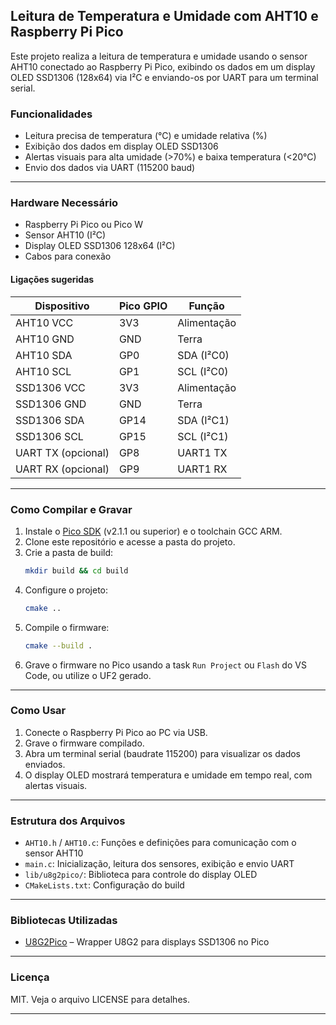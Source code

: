 ## Leitura de Temperatura e Umidade com AHT10 e Raspberry Pi Pico

Este projeto realiza a leitura de temperatura e umidade usando o sensor AHT10 conectado ao Raspberry Pi Pico, exibindo os dados em um display OLED SSD1306 (128x64) via I²C e enviando-os por UART para um terminal serial.

### Funcionalidades

- Leitura precisa de temperatura (°C) e umidade relativa (%)
- Exibição dos dados em display OLED SSD1306
- Alertas visuais para alta umidade (>70%) e baixa temperatura (<20°C)
- Envio dos dados via UART (115200 baud)

---

### Hardware Necessário

- Raspberry Pi Pico ou Pico W
- Sensor AHT10 (I²C)
- Display OLED SSD1306 128x64 (I²C)
- Cabos para conexão

#### Ligações sugeridas

| Dispositivo         | Pico GPIO | Função         |
|---------------------|-----------|---------------|
| AHT10 VCC           | 3V3       | Alimentação   |
| AHT10 GND           | GND       | Terra         |
| AHT10 SDA           | GP0       | SDA (I²C0)    |
| AHT10 SCL           | GP1       | SCL (I²C0)    |
| SSD1306 VCC         | 3V3       | Alimentação   |
| SSD1306 GND         | GND       | Terra         |
| SSD1306 SDA         | GP14      | SDA (I²C1)    |
| SSD1306 SCL         | GP15      | SCL (I²C1)    |
| UART TX (opcional)  | GP8       | UART1 TX      |
| UART RX (opcional)  | GP9       | UART1 RX      |

---

### Como Compilar e Gravar

1. Instale o [Pico SDK](https://github.com/raspberrypi/pico-sdk) (v2.1.1 ou superior) e o toolchain GCC ARM.
2. Clone este repositório e acesse a pasta do projeto.
3. Crie a pasta de build:
   ```bash
   mkdir build && cd build
   ```
4. Configure o projeto:
   ```bash
   cmake ..
   ```
5. Compile o firmware:
   ```bash
   cmake --build .
   ```
6. Grave o firmware no Pico usando a task `Run Project` ou `Flash` do VS Code, ou utilize o UF2 gerado.

---

### Como Usar

1. Conecte o Raspberry Pi Pico ao PC via USB.
2. Grave o firmware compilado.
3. Abra um terminal serial (baudrate 115200) para visualizar os dados enviados.
4. O display OLED mostrará temperatura e umidade em tempo real, com alertas visuais.

---

### Estrutura dos Arquivos

- `AHT10.h` / `AHT10.c`: Funções e definições para comunicação com o sensor AHT10
- `main.c`: Inicialização, leitura dos sensores, exibição e envio UART
- `lib/u8g2pico/`: Biblioteca para controle do display OLED
- `CMakeLists.txt`: Configuração do build

---

### Bibliotecas Utilizadas

- [U8G2Pico](https://github.com/georgines/u8g2pico) – Wrapper U8G2 para displays SSD1306 no Pico

---

### Licença

MIT. Veja o arquivo LICENSE para detalhes.

---



